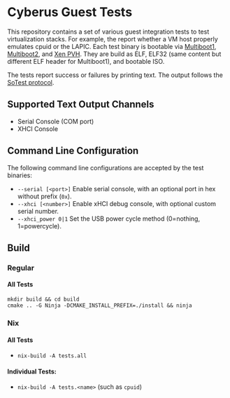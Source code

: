 # Cyberus Guest Tests

This repository contains a set of various guest integration tests to test
virtualization stacks. For example, the report whether a VM host properly
emulates cpuid or the LAPIC. Each test binary is bootable via
[Multiboot1](https://www.gnu.org/software/grub/manual/multiboot/multiboot.html),
[Multiboot2](https://www.gnu.org/software/grub/manual/multiboot2/multiboot.html),
and [Xen PVH](https://xenbits.xen.org/docs/unstable/misc/pvh.html). They are
build as ELF, ELF32 (same content but different ELF header for Multiboot1),
and bootable ISO.

The tests report success or failures by printing text. The output follows the
[SoTest protocol](https://docs.sotest.io/user/protocol/).

## Supported Text Output Channels
- Serial Console (COM port)
- XHCI Console

## Command Line Configuration
The following command line configurations are accepted by the test binaries:
- `--serial [<port>]` Enable serial console, with an optional port <port> in hex without prefix (`0x`).
- `--xhci [<number>]` Enable xHCI debug console, with optional custom serial number.
- `--xhci_power 0|1` Set the USB power cycle method (0=nothing, 1=powercycle).

## Build
### Regular
#### All Tests
```shell
mkdir build && cd build
cmake .. -G Ninja -DCMAKE_INSTALL_PREFIX=./install && ninja
```

### Nix
#### All Tests
- `nix-build -A tests.all`
#### Individual Tests:
- `nix-build -A tests.<name>` (such as `cpuid`)

